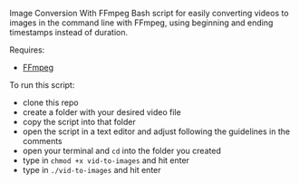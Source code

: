 Image Conversion With FFmpeg
Bash script for easily converting videos to images in the command line with FFmpeg, using beginning and ending timestamps instead of duration. 

Requires:
- [FFmpeg](https://www.ffmpeg.org/)

To run this script:
- clone this repo
- create a folder with your desired video file
- copy the script into that folder
- open the script in a text editor and adjust following the guidelines in the comments
- open your terminal and `cd` into the folder you created
- type in `chmod +x vid-to-images` and hit enter
- type in `./vid-to-images` and hit enter